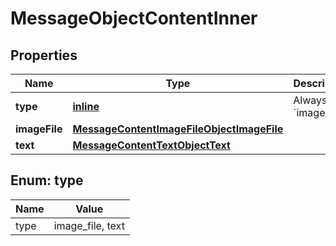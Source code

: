 
# MessageObjectContentInner

## Properties
| Name | Type | Description | Notes |
| ------------ | ------------- | ------------- | ------------- |
| **type** | [**inline**](#Type) | Always &#x60;image_file&#x60;. |  |
| **imageFile** | [**MessageContentImageFileObjectImageFile**](MessageContentImageFileObjectImageFile.md) |  |  |
| **text** | [**MessageContentTextObjectText**](MessageContentTextObjectText.md) |  |  |


<a id="Type"></a>
## Enum: type
| Name | Value |
| ---- | ----- |
| type | image_file, text |



